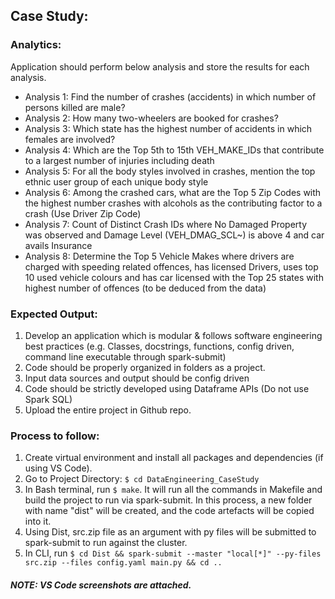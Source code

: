 ## Case Study:

### Analytics: 
Application should perform below analysis and store the results for each analysis.
* Analysis 1: Find the number of crashes (accidents) in which number of persons killed are male?
* Analysis 2: How many two-wheelers are booked for crashes? 
* Analysis 3: Which state has the highest number of accidents in which females are involved? 
* Analysis 4: Which are the Top 5th to 15th VEH_MAKE_IDs that contribute to a largest number of injuries including death
* Analysis 5: For all the body styles involved in crashes, mention the top ethnic user group of each unique body style  
* Analysis 6: Among the crashed cars, what are the Top 5 Zip Codes with the highest number crashes with alcohols as the contributing factor to a crash (Use Driver Zip Code)
* Analysis 7: Count of Distinct Crash IDs where No Damaged Property was observed and Damage Level (VEH_DMAG_SCL~) is above 4 and car avails Insurance
* Analysis 8: Determine the Top 5 Vehicle Makes where drivers are charged with speeding related offences, has licensed Drivers, uses top 10 used vehicle colours and has car licensed with the Top 25 states with highest number of offences (to be deduced from the data)

### Expected Output:
1. Develop an application which is modular & follows software engineering best practices (e.g. Classes, docstrings, functions, config driven, command line executable through spark-submit)
2. Code should be properly organized in folders as a project.
3. Input data sources and output should be config driven
4. Code should be strictly developed using Dataframe APIs (Do not use Spark SQL)
5. Upload the entire project in Github repo.

### Process to follow:
1. Create virtual environment and install all packages and dependencies (if using VS Code).
2. Go to Project Directory: `$ cd DataEngineering_CaseStudy`
3. In Bash terminal, run `$ make`. It will run all the commands in Makefile and build the project to run via spark-submit. In this process, a  new folder with name "dist" will be created, and the code artefacts will be copied into it.
4. Using Dist, src.zip file as an argument with py files will be submitted to spark-submit to run against the cluster.
5. In CLI, run `$ cd Dist && spark-submit --master "local[*]" --py-files src.zip --files config.yaml main.py && cd ..`

##### NOTE: VS Code screenshots are attached.
